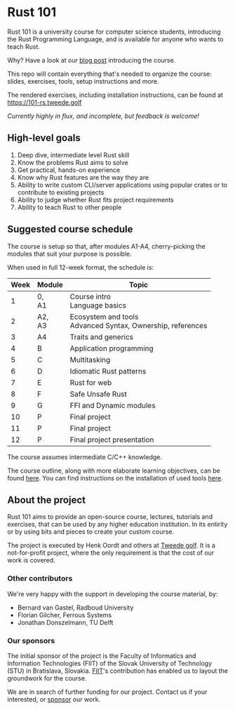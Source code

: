 # Rust 101 

Rust 101 is a university course for computer science students, introducing the Rust Programming Language, and is available for anyone who wants to teach Rust.

Why? Have a look at our [blog post](https://tweedegolf.nl/en/blog/80/rust-101-open-source-university-course) introducing the course.

This repo will contain everything that's needed to organize the course: slides, exercises, tools, setup instructions and more.

The rendered exercises, including installation instructions, can be found at <https://101-rs.tweede.golf>

*Currently highly in flux, and incomplete, but feedback is welcome!*

## High-level goals

1. Deep dive, intermediate level Rust skill
2. Know the problems Rust aims to solve
3. Get practical, hands-on experience
4. Know why Rust features are the way they are
5. Ability to write custom CLI/server applications using popular crates or to contribute to existing projects
6. Ability to judge whether Rust fits project requirements
7. Ability to teach Rust to other people

## Suggested course schedule

The course is setup so that, after modules A1-A4, cherry-picking the modules that suit your purpose is possible.

When used in full 12-week format, the schedule is:

| Week | Module | Topic                    | 
| ---- | ------ | ------------------------ | 
| 1    | 0, <br />A1  | Course intro <br />Language basics |
| 2    | A2, <br />A3 | Ecosystem and tools<br />Advanced Syntax, Ownership, references |
| 3    | A4     | Traits and generics      |
| 4    | B      | Application programming  |
| 5    | C      | Multitasking             |
| 6    | D      | Idiomatic Rust patterns  | 
| 7    | E      | Rust for web             | 
| 8    | F      | Safe Unsafe Rust         | 
| 9    | G      | FFI and Dynamic modules  |
| 10   | P      | Final project            |
| 11   | P      | Final project            |
| 12   | P      | Final project presentation |

The course assumes intermediate C/C++ knowledge.

The course outline, along with more elaborate learning objectives, can be found [here](./COURSE.md).
You can find instructions on the installation of used tools [here](./INSTALLATION.md).

## About the project

Rust 101 aims to provide an open-source course, lectures, tutorials and exercises, that can be used by any higher education institution. In its entirity or by using bits and pieces to create your custom course.

The project is executed by Henk Oordt and others at [Tweede golf](https://tweedegolf.nl). It is a not-for-profit project, where the only requirement is that the cost of our work is covered.

### Other contributors

We're very happy with the support in developing the course material, by:

- Bernard van Gastel, Radboud University
- Florian Gilcher, Ferrous Systems
- Jonathan Donszelmann, TU Delft

### Our sponsors

The initial sponsor of the project is the Faculty of Informatics and Information Technologies (FIIT) of the Slovak University of Technology (STU) in Bratislava, Slovakia. [FIIT](https://www.fiit.stuba.sk/en.html?page_id=749)'s contribution has enabled us to layout the groundwork for the course.

We are in search of further funding for our project. Contact us if your interested, or [sponsor](https://github.com/sponsors/tweedegolf) our work.


